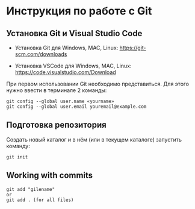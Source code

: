 # Инструкция по работе с Git

## Установка Git и Visual Studio Code

* Установка Git для Windows, MAC, Linux: https://git-scm.com/downloads

* Установка VSCode для Windows, MAC, Linux: https://code.visualstudio.com/Download

При первом использовании Git необходимо представиться.  Для этого нужно ввести в терминале 2 команды:
```
git config --global user.name «yourname»
git config --global user.email youremail@example.com
```
## Подготовка репозитория

Создать новый каталог и в нём (или в текущем каталоге) запустить команду:

```
git init
```
## Working with commits

```
git add "gilename"
or
git add . (for all files)
```
